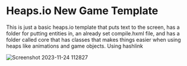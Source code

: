 # Heaps.io New Game Template
This is just a basic heaps.io template that puts text to the screen, has a folder for putting entities in, an already set compile.hxml file, and has a folder called core that has classes that makes things easier when using heaps like animations and game objects. Using hashlink

![Screenshot 2023-11-24 112827](https://github.com/SabeTheDev/HeapsIONewGameTemplate/assets/122580233/ce8c216d-cb25-413b-9811-e78f7711bbcc)
